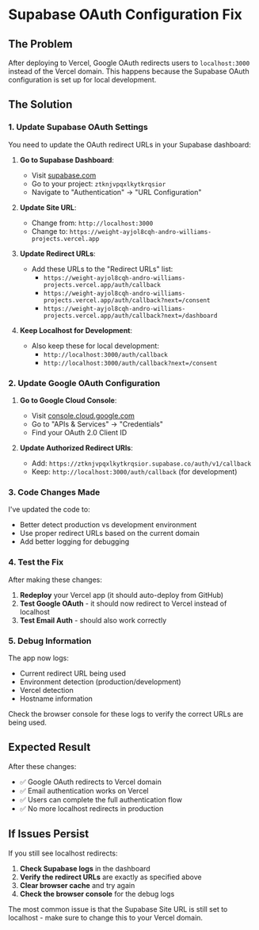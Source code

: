 # Supabase OAuth Configuration Fix

## The Problem
After deploying to Vercel, Google OAuth redirects users to `localhost:3000` instead of the Vercel domain. This happens because the Supabase OAuth configuration is set up for local development.

## The Solution

### 1. Update Supabase OAuth Settings

You need to update the OAuth redirect URLs in your Supabase dashboard:

1. **Go to Supabase Dashboard**:
   - Visit [supabase.com](https://supabase.com)
   - Go to your project: `ztknjvpqxlkytkrqsior`
   - Navigate to "Authentication" → "URL Configuration"

2. **Update Site URL**:
   - Change from: `http://localhost:3000`
   - Change to: `https://weight-ayjol8cqh-andro-williams-projects.vercel.app`

3. **Update Redirect URLs**:
   - Add these URLs to the "Redirect URLs" list:
     - `https://weight-ayjol8cqh-andro-williams-projects.vercel.app/auth/callback`
     - `https://weight-ayjol8cqh-andro-williams-projects.vercel.app/auth/callback?next=/consent`
     - `https://weight-ayjol8cqh-andro-williams-projects.vercel.app/auth/callback?next=/dashboard`

4. **Keep Localhost for Development**:
   - Also keep these for local development:
     - `http://localhost:3000/auth/callback`
     - `http://localhost:3000/auth/callback?next=/consent`

### 2. Update Google OAuth Configuration

1. **Go to Google Cloud Console**:
   - Visit [console.cloud.google.com](https://console.cloud.google.com)
   - Go to "APIs & Services" → "Credentials"
   - Find your OAuth 2.0 Client ID

2. **Update Authorized Redirect URIs**:
   - Add: `https://ztknjvpqxlkytkrqsior.supabase.co/auth/v1/callback`
   - Keep: `http://localhost:3000/auth/callback` (for development)

### 3. Code Changes Made

I've updated the code to:
- Better detect production vs development environment
- Use proper redirect URLs based on the current domain
- Add better logging for debugging

### 4. Test the Fix

After making these changes:

1. **Redeploy** your Vercel app (it should auto-deploy from GitHub)
2. **Test Google OAuth** - it should now redirect to Vercel instead of localhost
3. **Test Email Auth** - should also work correctly

### 5. Debug Information

The app now logs:
- Current redirect URL being used
- Environment detection (production/development)
- Vercel detection
- Hostname information

Check the browser console for these logs to verify the correct URLs are being used.

## Expected Result

After these changes:
- ✅ Google OAuth redirects to Vercel domain
- ✅ Email authentication works on Vercel
- ✅ Users can complete the full authentication flow
- ✅ No more localhost redirects in production

## If Issues Persist

If you still see localhost redirects:

1. **Check Supabase logs** in the dashboard
2. **Verify the redirect URLs** are exactly as specified above
3. **Clear browser cache** and try again
4. **Check the browser console** for the debug logs

The most common issue is that the Supabase Site URL is still set to localhost - make sure to change this to your Vercel domain.
